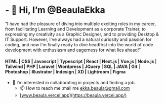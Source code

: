 # - 👋 Hi, I’m @BeaulaEkka                                                                                                          

"I have had the pleasure of diving into multiple exciting roles in my career, from facilitating Learning and Development as a corporate Trainer, to expressing my creativity as a Graphic Designer, and to providing Desktop & IT Support. However, I've always had a natural curiosity and passion for coding, and now I'm finally ready to dive headfirst into the world of code development with enthusiasm and eagerness for what lies ahead!"
                                                                                                       
                                                                                
#### HTML | CSS | Javascript | Typescript | React | Next.js | Vue.js | Node.js | Tailwind | PHP | Laravel | Wordpress | JQuery | SQL | JAVA | Git | Photoshop | Illustrator |  Indesign | XD | Lightroom |  Figma   

- 👀 I’m interested in collaborating in projects and finding a job.
   - 📫 How to reach me :mail me ekka.beaula@gmail.com
   - [www.beaula.vercel.app](https://beaula.vercel.app/) 
<!---                   
BeaulaEkka/BeaulaEkka is a ✨ special ✨ repository because its `README.md` (this file) appears on your GitHub profile.
You can click the Preview link to take a look at your changes.
--->
                                                                                                                                         
